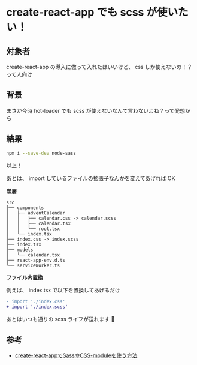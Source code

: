 # create-react-app でも scss が使いたい！

## 対象者

create-react-app の導入に倣って入れたはいいけど、 css しか使えないの！？って人向け

## 背景

まさか今時 hot-loader でも scss が使えないなんて言わないよね？って発想から

## 結果

```bash
npm i --save-dev node-sass
```

以上！

あとは、 import しているファイルの拡張子なんかを変えてあげれば OK

**階層**

```
src
├── components
│   ├── adventCalendar
│   │   ├── calendar.css -> calendar.scss
│   │   ├── calendar.tsx
│   │   └── root.tsx
│   └── index.tsx
├── index.css -> index.scss
├── index.tsx
├── models
│   └── calendar.tsx
├── react-app-env.d.ts
└── serviceWorker.ts
```

**ファイル内置換**

例えば、 index.tsx で以下を置換してあげるだけ

```diff
- import './index.css'
+ import './index.scss'
```

あとはいつも通りの scss ライフが送れます :tada:

## 参考

* [create-react-appでSassやCSS-moduleを使う方法](https://qiita.com/yikeda6616/items/0e31a920d533d70c0bd9)
